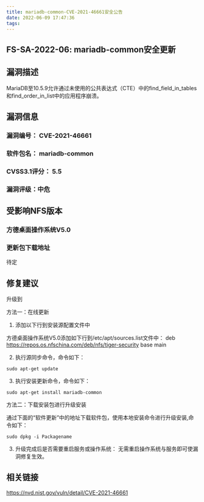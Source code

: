 ```yaml
---
title: mariadb-common-CVE-2021-46661安全公告
date: 2022-06-09 17:47:36
tags:
---
```

## FS-SA-2022-06: mariadb-common安全更新

## 漏洞描述

MariaDB至10.5.9允许通过未使用的公共表达式（CTE）中的find_field_in_tables和find_order_in_list中的应用程序崩溃。

## 漏洞信息

###    漏洞编号： CVE-2021-46661

###    软件包名： mariadb-common

###    CVSS3.1评分： 5.5

###    漏洞评级：中危

## 受影响NFS版本

###    方德桌面操作系统V5.0

### 更新包下载地址

待定

## 修复建议

升级到 

方法一：在线更新

1. 添加以下行到安装源配置文件中

方德桌面操作系统V5.0添加如下行到/etc/apt/sources.list文件中：
deb https://repos.os.nfschina.com/deb/nfs/tiger-security base main

2. 执行源同步命令，命令如下：

```
sudo apt-get update
```

3. 执行安装更新命令，命令如下：

```
sudo apt-get install mariadb-common
```

方法二：下载安装包进行升级安装

通过下面的“软件更新”中的地址下载软件包，使用本地安装命令进行升级安装,命令如下：

```
sudo dpkg -i Packagename
```

3. 升级完成后是否需要重启服务或操作系统：
   无需重启操作系统与服务即可使漏洞修复生效。

## 相关链接

https://nvd.nist.gov/vuln/detail/CVE-2021-46661

